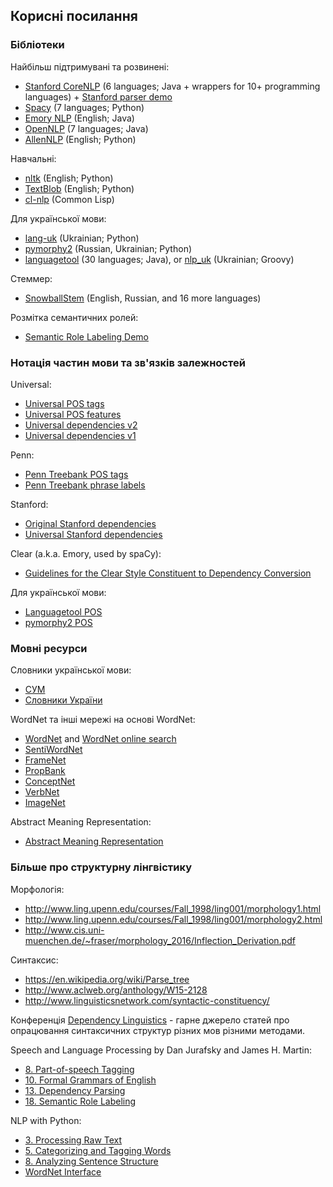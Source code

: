 ## Корисні посилання

### Бібліотеки

Найбільш підтримувані та розвинені:
- [Stanford CoreNLP](https://stanfordnlp.github.io/CoreNLP/) (6 languages; Java + wrappers for 10+ programming languages) + [Stanford parser demo](http://nlp.stanford.edu:8080/parser/)
- [Spacy](https://spacy.io/) (7 languages; Python)
- [Emory NLP](https://github.com/emorynlp/) (English; Java)
- [OpenNLP](https://opennlp.apache.org/) (7 languages; Java)
- [AllenNLP](https://allennlp.org/) (English; Python)

Навчальні:
- [nltk](http://www.nltk.org/) (English; Python)
- [TextBlob](http://textblob.readthedocs.io/en/dev/) (English; Python)
- [cl-nlp](https://github.com/vseloved/cl-nlp) (Common Lisp)

Для української мови:
- [lang-uk](https://github.com/lang-uk) (Ukrainian; Python)
- [pymorphy2](https://github.com/kmike/pymorphy2) (Russian, Ukrainian; Python)
- [languagetool](https://github.com/languagetool-org/languagetool/) (30 languages; Java), or [nlp_uk](https://github.com/brown-uk/nlp_uk) (Ukrainian; Groovy)

Стеммер:
- [SnowballStem](http://snowballstem.org/download.html) (English, Russian, and 16 more languages)

Розмітка семантичних ролей:
- [Semantic Role Labeling Demo](http://cogcomp.org/page/demo_view/srl)

### Нотація частин мови та зв'язків залежностей

Universal:
- [Universal POS tags](http://universaldependencies.org/u/pos/index.html)
- [Universal POS features](http://universaldependencies.org/u/feat/index.html)
- [Universal dependencies v2](http://universaldependencies.org/docs/en/dep/)
- [Universal dependencies v1](http://universaldependencies.org/docsv1/u/dep/index.html)

Penn:
- [Penn Treebank POS tags](https://sites.google.com/site/partofspeechhelp/)
- [Penn Treebank phrase labels](http://www.surdeanu.info/mihai/teaching/ista555-fall13/readings/PennTreebankConstituents.html)

Stanford:
- [Original Stanford dependencies](https://nlp.stanford.edu/software/dependencies_manual.pdf)
- [Universal Stanford dependencies](https://nlp.stanford.edu/pubs/USD_LREC14_paper_camera_ready.pdf)

Clear (a.k.a. Emory, used by spaCy):
- [Guidelines for the Clear Style Constituent to Dependency Conversion](http://www.mathcs.emory.edu/~choi/doc/cu-2012-choi.pdf)

Для української мови:
- [Languagetool POS](https://github.com/brown-uk/dict_uk/blob/master/doc/tags.txt)
- [pymorphy2 POS](https://pymorphy2.readthedocs.io/en/latest/user/grammemes.html)

### Мовні ресурси

Словники української мови:
- [СУМ](http://sum.in.ua/)
- [Словники України](http://lcorp.ulif.org.ua/dictua/)

WordNet та інші мережі на основі WordNet:
- [WordNet](https://wordnet.princeton.edu/) and [WordNet online search](http://wordnetweb.princeton.edu/perl/webwn)
- [SentiWordNet](http://sentiwordnet.isti.cnr.it/)
- [FrameNet](https://framenet.icsi.berkeley.edu/fndrupal/frameindex)
- [PropBank](https://propbank.github.io/)
- [ConceptNet](http://conceptnet.io/)
- [VerbNet](https://verbs.colorado.edu/~mpalmer/projects/verbnet.html)
- [ImageNet](http://www.image-net.org/)

Abstract Meaning Representation:
- [Abstract Meaning Representation](https://amr.isi.edu/language.html)

### Більше про структурну лінгвістику

Морфологія:
- http://www.ling.upenn.edu/courses/Fall_1998/ling001/morphology1.html
- http://www.ling.upenn.edu/courses/Fall_1998/ling001/morphology2.html
- http://www.cis.uni-muenchen.de/~fraser/morphology_2016/Inflection_Derivation.pdf

Синтаксиc:
- https://en.wikipedia.org/wiki/Parse_tree
- http://www.aclweb.org/anthology/W15-2128
- http://www.linguisticsnetwork.com/syntactic-constituency/

Конференція [Dependency Linguistics](http://depling.org/) - гарне джерело статей про опрацювання синтаксичних структур різних мов різними методами.

Speech and Language Processing by Dan Jurafsky and James H. Martin:
- [8. Part-of-speech Tagging](https://web.stanford.edu/~jurafsky/slp3/8.pdf)
- [10. Formal Grammars of English](https://web.stanford.edu/~jurafsky/slp3/10.pdf)
- [13. Dependency Parsing](https://web.stanford.edu/~jurafsky/slp3/13.pdf)
- [18. Semantic Role Labeling](https://web.stanford.edu/~jurafsky/slp3/18.pdf)

NLP with Python:
- [3. Processing Raw Text](http://www.nltk.org/book/ch03.html)
- [5. Categorizing and Tagging Words](http://www.nltk.org/book/ch05.html)
- [8. Analyzing Sentence Structure](http://www.nltk.org/book/ch08.html)
- [WordNet Interface](http://www.nltk.org/howto/wordnet.html)
